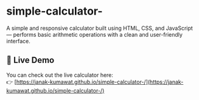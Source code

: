 # simple-calculator-
A simple and responsive calculator built using HTML, CSS, and JavaScript — performs basic arithmetic operations with a clean and user-friendly interface.
## 🔗 Live Demo
You can check out the live calculator here:  
👉 [https://janak-kumawat.github.io/simple-calculator-/](https://janak-kumawat.github.io/simple-calculator-/)
